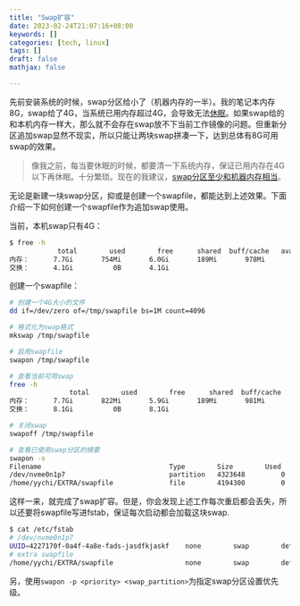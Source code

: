 ```yaml
---
title: "Swap扩容"
date: 2023-02-24T21:07:16+08:00
keywords: []
categories: [tech, linux]
tags: []
draft: false
mathjax: false

---
```



<!--
由于涉及到磁盘分区，一般来说swap分区在安装系统的时候就要确定。一般建议为总内存大小的一半。

可以通过如下步骤设置一个swap分区：
```bash
mkswap /dev/swap_partition
swapon /dev/swap_partition
```
-->

先前安装系统的时候，swap分区给小了（机器内存的一半）。我的笔记本内存8G，swap给了4G，当系统已用内存超过4G，会导致无法[休眠](/post/linux-hibernate#确保swap分区足够大)。如果swap给的和本机内存一样大，那么就不会存在swap放不下当前工作镜像的问题。但重新分区追加swap显然不现实，所以只能让两块swap拼凑一下，达到总体有8G可用swap的效果。

<!--more-->

> 像我之前，每当要休眠的时候，都要清一下系统内存，保证已用内存在4G以下再休眠。十分繁琐。现在的我建议，[swap分区至少和机器内存相当](/post/记一次重装linux#安装-archlinux)。

无论是新建一块swap分区，抑或是创建一个swapfile，都能达到上述效果。下面介绍一下如何创建一个swapfile作为追加swap使用。

当前，本机swap只有4G：
```bash
$ free -h
            total        used        free      shared  buff/cache   available
内存：      7.7Gi       754Mi       6.0Gi       189Mi       978Mi       6.5Gi
交换：      4.1Gi          0B       4.1Gi
```

创建一个swapfile：
```bash
# 创建一个4G大小的文件
dd if=/dev/zero of=/tmp/swapfile bs=1M count=4096

# 格式化为swap格式
mkswap /tmp/swapfile

# 启用swapfile
swapon /tmp/swapfile

# 查看当前可用swap
free -h
               total        used        free      shared  buff/cache   available
内存：      7.7Gi       822Mi       5.9Gi       189Mi       981Mi       6.5Gi
交换：      8.1Gi          0B       8.1Gi

# 关闭swap
swapoff /tmp/swapfile

# 查看已使用swap分区的摘要
swapon -s
Filename                                Type		Size		Used		Priority
/dev/nvme0n1p7                          partition   4323648         0		      -2
/home/yychi/EXTRA/swapfile              file        4194300         0		      -3
```

这样一来，就完成了swap扩容。但是，你会发现上述工作每次重启都会丢失，所以还要将swapfile写进fstab，保证每次启动都会加载这块swap.

```bash
$ cat /etc/fstab
# /dev/nvme0n1p7
UUID=4227170f-0a4f-4a8e-fads-jasdfkjaskf	none      	swap      	defaults,pri=-2	0 0
# extra swapfile
/home/yychi/EXTRA/swapfile                  none        swap        defaults,pri=-1 0 0
```

另，使用`swapon -p <priority> <swap_partition>`为指定swap分区设置优先级。

